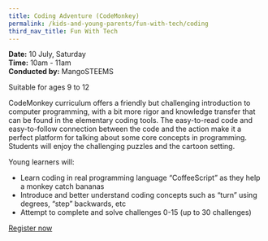 ```yaml
---
title: Coding Adventure (CodeMonkey)
permalink: /kids-and-young-parents/fun-with-tech/coding
third_nav_title: Fun With Tech
---
```

**Date:** 10 July, Saturday  
**Time:** 10am - 11am   
**Conducted by:** MangoSTEEMS

Suitable for ages 9 to 12

CodeMonkey curriculum offers a friendly but challenging introduction to computer programming, with a bit more rigor and knowledge transfer that can be found in the elementary coding tools. The easy-to-read code and easy-to-follow connection between the code and the action make it a perfect platform for talking about some core concepts in programming. Students will enjoy the challenging puzzles and the cartoon setting.

Young learners will:
- Learn coding in real programming language “CoffeeScript” as they help a monkey catch bananas
- Introduce and better understand coding concepts such as “turn” using degrees, “step” backwards, etc
- Attempt to complete and solve  challenges 0-15 (up to 30 challenges)

[Register now](https://steemskids.com/smartnation-registration/)